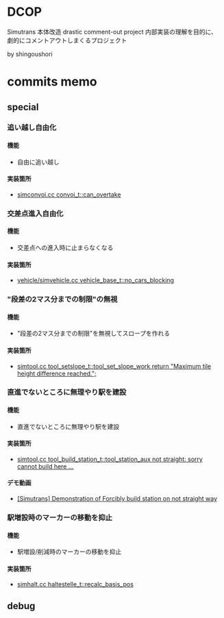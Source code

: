 # DCOP
Simutrans 本体改造
drastic comment-out project
内部実装の理解を目的に、劇的にコメントアウトしまくるプロジェクト

by shingoushori


# commits memo

## special
### 追い越し自由化
#### 機能
* 自由に追い越し
#### 実装箇所
* [simconvoi.cc convoi_t::can_overtake](https://github.com/shingoushori/simutrans/commit/be311b7cd374b44f629997422084eb4f5994b921)

### 交差点進入自由化
#### 機能
* 交差点への進入時に止まらなくなる
#### 実装箇所
* [vehicle/simvehicle.cc vehicle_base_t::no_cars_blocking](https://github.com/shingoushori/simutrans/commit/8678e2c3000915815f66efaaf65dc7f5e898063f)

### "段差の2マス分までの制限"の無視
#### 機能
* "段差の2マス分までの制限"を無視してスロープを作れる
#### 実装箇所
* [simtool.cc tool_setslope_t::tool_set_slope_work return "Maximum tile height difference reached.";](https://github.com/shingoushori/simutrans/commit/bd756fe3952eb90a1f6d6a18a3eb767a2b1bc7e3)

### 直進でないところに無理やり駅を建設
#### 機能
* 直進でないところに無理やり駅を建設
#### 実装箇所
* [simtool.cc tool_build_station_t::tool_station_aux not straight: sorry cannot build here ...](https://github.com/aburch/simutrans/commit/eef715588781b96cf06907e7fd8edaacb5cef65f)
#### デモ動画
* [\[Simutrans\] Demonstration of Forcibly build station on not straight way](https://www.youtube.com/watch?v=uLs0fd9Fnb4&t=5s)

### 駅増設時のマーカーの移動を抑止
#### 機能
* 駅増設/削減時のマーカーの移動を抑止
#### 実装箇所
* [simhalt.cc haltestelle_t::recalc_basis_pos](https://github.com/shingoushori/simutrans/commit/f0a8d5ca6ff249f5970855682eda7e2cf893608b)

## debug

